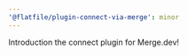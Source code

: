 ```yaml
---
'@flatfile/plugin-connect-via-merge': minor
---
```


Introduction the connect plugin for Merge.dev!
